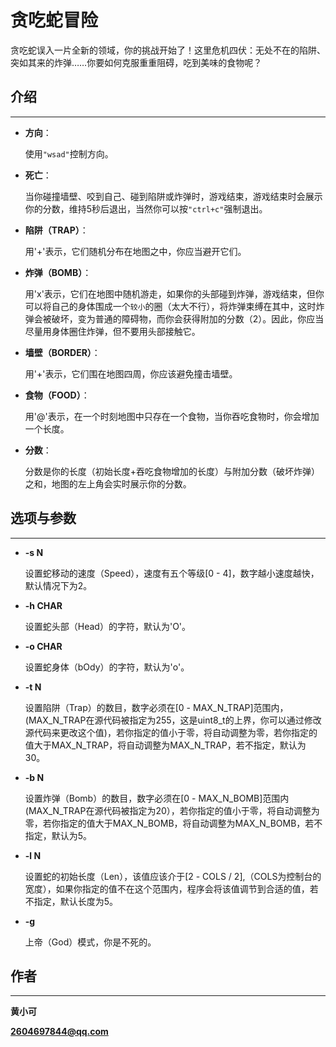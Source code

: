 # 贪吃蛇冒险
贪吃蛇误入一片全新的领域，你的挑战开始了！这里危机四伏：无处不在的陷阱、突如其来的炸弹……你要如何克服重重阻碍，吃到美味的食物呢？

## 介绍
***

* **方向**：
  
  使用`"wsad"`控制方向。
* **死亡**：

  当你碰撞墙壁、咬到自己、碰到陷阱或炸弹时，游戏结束，游戏结束时会展示你的分数，维持5秒后退出，当然你可以按`"ctrl+c"`强制退出。
* **陷阱（TRAP）**：

  用'+'表示，它们随机分布在地图之中，你应当避开它们。
* **炸弹（BOMB）**：

  用'x'表示，它们在地图中随机游走，如果你的头部碰到炸弹，游戏结束，但你可以将自己的身体围成一个`较小`的圈（太大不行），将炸弹束缚在其中，这时炸弹会被破坏，变为普通的障碍物，而你会获得附加的分数（2）。因此，你应当尽量用身体圈住炸弹，但不要用头部接触它。
* **墙壁（BORDER）**：

  用'+'表示，它们围在地图四周，你应该避免撞击墙壁。
* **食物（FOOD）**：

  用'@'表示，在一个时刻地图中只存在一个食物，当你吞吃食物时，你会增加一个长度。
* **分数**：

  分数是你的长度（初始长度+吞吃食物增加的长度）与附加分数（破坏炸弹）之和，地图的左上角会实时展示你的分数。

## 选项与参数
***
* **-s N**

  设置蛇移动的速度（Speed），速度有五个等级[0 - 4]，数字越小速度越快，默认情况下为2。
* **-h CHAR**

  设置蛇头部（Head）的字符，默认为'O'。
* **-o CHAR**
    
  设置蛇身体（bOdy）的字符，默认为'o'。
* **-t N**

  设置陷阱（Trap）的数目，数字必须在[0 - MAX_N_TRAP]范围内，(MAX_N_TRAP在源代码被指定为255，这是uint8_t的上界，你可以通过修改源代码来更改这个值)，若你指定的值小于零，将自动调整为零，若你指定的值大于MAX_N_TRAP，将自动调整为MAX_N_TRAP，若不指定，默认为30。
* **-b N**

  设置炸弹（Bomb）的数目，数字必须在[0 - MAX_N_BOMB]范围内(MAX_N_TRAP在源代码被指定为20），若你指定的值小于零，将自动调整为零，若你指定的值大于MAX_N_BOMB，将自动调整为MAX_N_BOMB，若不指定，默认为5。

* **-l N**

  设置蛇的初始长度（Len），该值应该介于[2 - COLS / 2],（COLS为控制台的宽度），如果你指定的值不在这个范围内，程序会将该值调节到合适的值，若不指定，默认长度为5。

* **-g**

  上帝（God）模式，你是不死的。

## 作者
***
**黄小可**

**2604697844@qq.com**